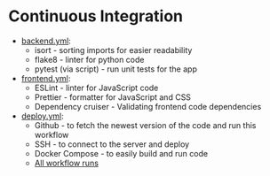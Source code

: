 # Continuous Integration

- [backend.yml](https://github.com/Delta-Software-Innopolis/Database-Playground/blob/pre-chroma/.github/workflows/backend.yml):
  - isort - sorting imports for easier readability
  - flake8 - linter for python code
  - pytest (via script) - run unit tests for the app
- [frontend.yml](https://github.com/Delta-Software-Innopolis/Database-Playground/blob/pre-chroma/.github/workflows/frontend.yml):
  - ESLint - linter for JavaScript code
  - Prettier - formatter for JavaScript and CSS
  - Dependency cruiser - Validating frontend code dependencies
- [deploy.yml](https://github.com/Delta-Software-Innopolis/Database-Playground/blob/pre-chroma/.github/workflows/deploy.yml):
  - Github - to fetch the newest version of the code and run this workflow
  - SSH - to connect to the server and deploy
  - Docker Compose - to easily build and run code
  - [All workflow runs](https://github.com/Delta-Software-Innopolis/Database-Playground/actions)
